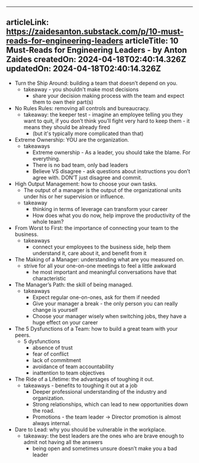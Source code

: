 -----------------------
articleLink: https://zaidesanton.substack.com/p/10-must-reads-for-engineering-leaders
articleTitle: 10 Must-Reads for Engineering Leaders - by Anton Zaides
createdOn: 2024-04-18T02:40:14.326Z
updatedOn: 2024-04-18T02:40:14.326Z
-----------------------

- Turn the Ship Around: building a team that doesn’t depend on you.
  - takeaway - you shouldn't make most decisions
    - share your decision making process with the team and expect them to own their part(s)
- No Rules Rules: removing all controls and bureaucracy.
  - takeaway: the keeper test - imagine an employee telling you they want to quit, if you don’t think you’ll fight very hard to keep them - it means they should be already fired
    - (but it's typically more complicated than that)
- Extreme Ownership: YOU are the organization.
  - takeaways
    - Extreme ownership - As a leader, you should take the blame. For everything.
    - There is no bad team, only bad leaders 
    - Believe VS disagree - ask questions about instructions you don’t agree with. DON’T just disagree and commit.
- High Output Management: how to choose your own tasks.
  - The output of a manager is the output of the organizational units under his or her supervision or influence.
  - takeaway
    - thinking in terms of leverage can transform your career
    - How does what you do now, help improve the productivity of the whole team?
- From Worst to First: the importance of connecting your team to the business.
  - takeaways
    - connect your employees to the business side, help them understand it, care about it, and benefit from it
- The Making of a Manager: understanding what are you measured on.
  - strive for all your one-on-one meetings to feel a little awkward
    - he most important and meaningful conversations have that characteristic
- The Manager’s Path: the skill of being managed.
  - takeaways
    - Expect regular one-on-ones, ask for them if needed
    - Give your manager a break - the only person you can really change is yourself
    - Choose your manager wisely when switching jobs, they have a huge effect on your career
- The 5 Dysfunctions of a Team: how to build a great team with your peers.
  - 5 dysfunctions
    - absence of trust
    - fear of conflict
    - lack of commitment
    - avoidance of team accountability
    - inattention to team objectives
- The Ride of a Lifetime: the advantages of toughing it out.
  - takeaways - benefits to toughing it out at a job
    - Deeper professional understanding of the industry and organization.
    - Strong relationships, which can lead to new opportunities down the road.
    - Promotions - the team leader → Director promotion is almost always internal. 
- Dare to Lead: why you should be vulnerable in the workplace.
  - takeaway: the best leaders are the ones who are brave enough to admit not having all the answers
    - being open and sometimes unsure doesn’t make you a bad leader



